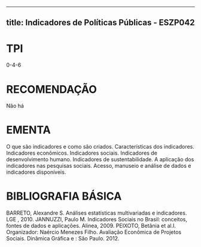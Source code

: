
---
title: Indicadores de Políticas Públicas - ESZP042 
---

# TPI

0-4-6

# RECOMENDAÇÃO

Não há

# EMENTA

O que são indicadores e como são criados. Características dos indicadores. Indicadores econômicos. Indicadores sociais. Indicadores de desenvolvimento humano. Indicadores de sustentabilidade. A aplicação dos indicadores nas pesquisas sociais. Acesso, manuseio e análise de dados e indicadores disponíveis.

# BIBLIOGRAFIA BÁSICA

BARRETO, Alexandre S. Análises estatísticas multivariadas e indicadores. LGE , 2010.
JANNUZZI, Paulo M. Indicadores Sociais no Brasil: conceitos, fontes de dados e aplicações. Alinea, 2009.
PEIXOTO, Betânia et al.l. Organizador: Naércio Menezes Filho. Avaliação Econômica de Projetos Sociais. Dinâmica Gráfica e : São Paulo. 2012.
        